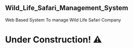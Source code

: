 ## Wild_Life_Safari_Management_System
Web Based System To manage Wild Life Safari Company

# Under Construction! ⚠️